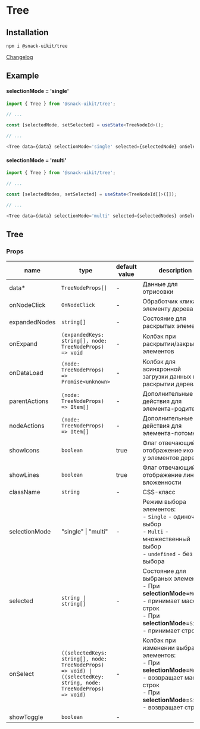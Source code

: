 # Tree

## Installation
`npm i @snack-uikit/tree`

[Changelog](./CHANGELOG.md)

## Example

#### selectionMode = 'single'

```typescript jsx
import { Tree } from '@snack-uikit/tree';

// ...

const [selectedNode, setSelected] = useState<TreeNodeId>();

// ...

<Tree data={data} selectionMode='single' selected={selectedNode} onSelect={setSelected} />
```

#### selectionMode = 'multi'

```typescript jsx
import { Tree } from '@snack-uikit/tree';

// ...

const [selectedNodes, setSelected] = useState<TreeNodeId[]>([]);

// ...

<Tree data={data} selectionMode='multi' selected={selectedNodes} onSelect={setSelected} />
```


[//]: DOCUMENTATION_SECTION_START
[//]: THIS_SECTION_IS_AUTOGENERATED_PLEASE_DONT_EDIT_IT
## Tree
### Props
| name | type | default value | description |
|------|------|---------------|-------------|
| data* | `TreeNodeProps[]` | - | Данные для отрисовки |
| onNodeClick | `OnNodeClick` | - | Обработчик клика по элементу дерева |
| expandedNodes | `string[]` | - | Состояние для раскрытых элементов |
| onExpand | `(expandedKeys: string[], node: TreeNodeProps) => void` | - | Колбэк при раскрытии/закрытии элементов |
| onDataLoad | `(node: TreeNodeProps) => Promise<unknown>` | - | Колбэк для асинхронной загрузки данных при раскрытии дерева |
| parentActions | `(node: TreeNodeProps) => Item[]` | - | Дополнительные действия для элемента-родителя |
| nodeActions | `(node: TreeNodeProps) => Item[]` | - | Дополнительные действия для элемента-потомка |
| showIcons | `boolean` | true | Флаг отвечающий за отображение иконок у элементов дерева |
| showLines | `boolean` | true | Флаг отвечающий за отображение линий вложенности |
| className | `string` | - | CSS-класс |
| selectionMode | "single" \| "multi" | - | Режим выбора элементов: <br> - `Single` - одиночный выбор <br> - `Multi` - множественный выбор <br> - `undefined` - без выбора |
| selected | `string \| string[]` | - | Состояние для выбраных элементов: <br> - При <strong>selectionMode</strong>=`Multi` - принимает массив строк <br> - При <strong>selectionMode</strong>=`Single` - принимает строку |
| onSelect | `((selectedKeys: string[], node: TreeNodeProps) => void) \| ((selectedKey: string, node: TreeNodeProps) => void)` | - | Колбэк при изменении выбраных элементов: <br> - При <strong>selectionMode</strong>=`Multi` - возвращает массив строк <br> - При <strong>selectionMode</strong>=`Single` - возвращает строку |
| showToggle | `boolean` | - |  |


[//]: DOCUMENTATION_SECTION_END
